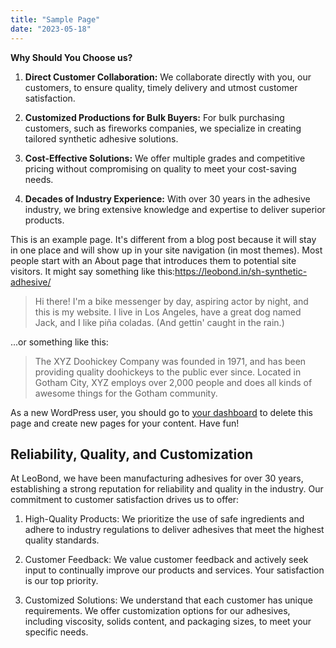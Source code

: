 ```yaml
---
title: "Sample Page"
date: "2023-05-18"
---
```


**Why Should You Choose us?**

1. **Direct Customer Collaboration:** We collaborate directly with you, our customers, to ensure quality, timely delivery and utmost customer satisfaction.

3. **Customized Productions for Bulk Buyers:** For bulk purchasing customers, such as fireworks companies, we specialize in creating tailored synthetic adhesive solutions.

5. **Cost-Effective Solutions:** We offer multiple grades and competitive pricing without compromising on quality to meet your cost-saving needs.

7. **Decades of Industry Experience:** With over 30 years in the adhesive industry, we bring extensive knowledge and expertise to deliver superior products.

This is an example page. It's different from a blog post because it will stay in one place and will show up in your site navigation (in most themes). Most people start with an About page that introduces them to potential site visitors. It might say something like this:https://leobond.in/sh-synthetic-adhesive/

> Hi there! I'm a bike messenger by day, aspiring actor by night, and this is my website. I live in Los Angeles, have a great dog named Jack, and I like piña coladas. (And gettin' caught in the rain.)

...or something like this:

> The XYZ Doohickey Company was founded in 1971, and has been providing quality doohickeys to the public ever since. Located in Gotham City, XYZ employs over 2,000 people and does all kinds of awesome things for the Gotham community.

As a new WordPress user, you should go to [your dashboard](https://leobond.in/wp-admin/) to delete this page and create new pages for your content. Have fun!

## Reliability, Quality, and Customization

At LeoBond, we have been manufacturing adhesives for over 30 years, establishing a strong reputation for reliability and quality in the industry. Our commitment to customer satisfaction drives us to offer:

1. High-Quality Products: We prioritize the use of safe ingredients and adhere to industry regulations to deliver adhesives that meet the highest quality standards.

3. Customer Feedback: We value customer feedback and actively seek input to continually improve our products and services. Your satisfaction is our top priority.

5. Customized Solutions: We understand that each customer has unique requirements. We offer customization options for our adhesives, including viscosity, solids content, and packaging sizes, to meet your specific needs.
